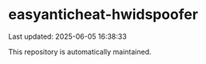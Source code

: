 # easyanticheat-hwidspoofer

Last updated: 2025-06-05 16:38:33

This repository is automatically maintained.
